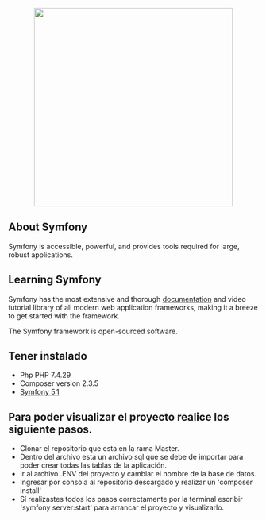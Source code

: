 <p align="center"><a href="https://symfony.com/" target="_blank"><img src="https://encrypted-tbn0.gstatic.com/images?q=tbn:ANd9GcSZZdXxkpRzH_l-vqPPGZT0mCQKg7jyyG4MeQ&usqp=CAU" width="400"></a></p>

## About Symfony

Symfony is accessible, powerful, and provides tools required for large, robust applications.

## Learning Symfony

Symfony has the most extensive and thorough [documentation](https://symfony.com/doc/5.4/frontend/encore/copy-files.html) and video tutorial library of all modern web application frameworks, making it a breeze to get started with the framework.

The Symfony framework is open-sourced software.

## Tener instalado
* Php PHP 7.4.29
* Composer version 2.3.5
* [Symfony 5.1](https://www.osradar.com/install-symfony-ubuntu-20-04/)



## Para poder visualizar el proyecto realice los siguiente pasos.

* Clonar el repositorio que esta en la rama Master.
* Dentro del archivo esta un archivo sql que se debe de importar para poder crear todas las tablas de la aplicación.
* Ir al archivo .ENV del proyecto y cambiar el nombre de la base de datos.
* Ingresar por consola al repositorio descargado y realizar un 'composer install' 
* Sí realizastes todos los pasos correctamente por la terminal escribir 'symfony server:start' para arrancar el proyecto y visualizarlo.
